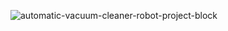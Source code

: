 ![automatic-vacuum-cleaner-robot-project-block](https://user-images.githubusercontent.com/99128901/155833530-7772a63c-9089-4083-ba20-d4cac57af2f8.png)

